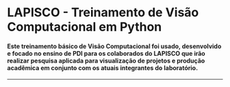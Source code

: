 # LAPISCO - Treinamento de Visão Computacional em Python
#### Este treinamento básico de Visão Computacional foi usado, desenvolvido e focado no ensino de PDI para os colaborados do LAPISCO que irão realizar pesquisa aplicada para visualização de projetos e produção acadêmica em conjunto com os atuais integrantes do laboratório.
<hr>
